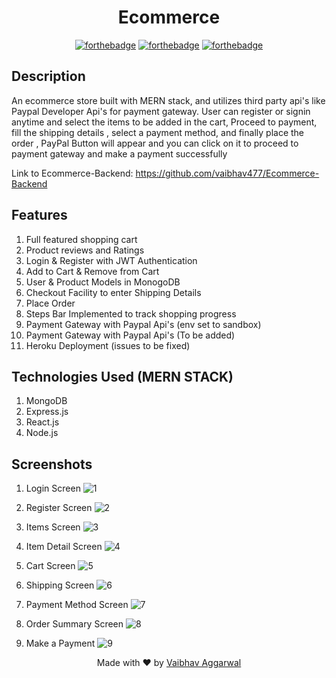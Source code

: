 <h1 align = 'center'>
    Ecommerce
</h1>


<div align = 'center'>
              
[![forthebadge](http://forthebadge.com/images/badges/built-with-love.svg)](http://forthebadge.com)
[![forthebadge](https://forthebadge.com/images/badges/made-with-javascript.svg)](https://forthebadge.com)
[![forthebadge](https://forthebadge.com/images/badges/check-it-out.svg)](https://forthebadge.com) 

</div>


## Description
An ecommerce store built with MERN stack, and utilizes third party api's like Paypal Developer Api's for payment gateway. User can register or signin anytime and select the items to be added in the cart, Proceed to payment, fill the shipping details , select a payment method, and finally place the order , PayPal Button will appear and you can click on it to proceed to payment gateway and make a payment successfully

Link to Ecommerce-Backend: https://github.com/vaibhav477/Ecommerce-Backend

## Features
1) Full featured shopping cart
2) Product reviews and Ratings
3) Login & Register with JWT Authentication
4) Add to Cart & Remove from Cart
5) User & Product Models in MonogoDB
6) Checkout Facility to enter Shipping Details
7) Place Order
8) Steps Bar Implemented to track shopping progress
9) Payment Gateway with Paypal Api's (env set to sandbox)
10) Payment Gateway with Paypal Api's (To be added)
11) Heroku Deployment (issues to be fixed)

## Technologies Used (MERN STACK)
1. MongoDB
2. Express.js
3. React.js
4. Node.js

## Screenshots

1. Login Screen
![1](https://user-images.githubusercontent.com/62941019/129469130-41ebf836-cf05-46e4-b262-940b055f419f.png)

2. Register Screen
![2](https://user-images.githubusercontent.com/62941019/129469146-08dde664-e557-42b5-a0c4-dcda87a45860.png)

3. Items Screen
![3](https://user-images.githubusercontent.com/62941019/129469183-365204cd-de8b-478d-85ce-93761158850c.png)

4. Item Detail Screen
![4](https://user-images.githubusercontent.com/62941019/129469188-2e3e5928-8a17-4e9d-8713-a1c403d5c787.png)

5. Cart Screen
![5](https://user-images.githubusercontent.com/62941019/129469191-cea97228-5868-4f5a-87cb-8706f0a593fd.png)

6. Shipping Screen
![6](https://user-images.githubusercontent.com/62941019/129469196-5585d2c6-8b1a-4ce6-bd2c-3953deab3ef2.png)

7. Payment Method Screen
![7](https://user-images.githubusercontent.com/62941019/129469205-bf11e244-5db5-4ef2-a3ae-1c3c18ec563b.png)

8. Order Summary Screen
![8](https://user-images.githubusercontent.com/62941019/129469219-aaccda60-2a4e-406d-a1d7-7fcf12dee841.png)

9. Make a Payment 
![9](https://user-images.githubusercontent.com/62941019/129469226-da27fa95-c246-4c39-bfcd-aa04c61d94e0.png)

<p align="center"> Made with ❤ by <a href="https://github.com/vaibhav477">Vaibhav Aggarwal</a></p>

